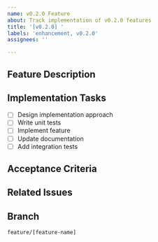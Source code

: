 ```yaml
---
name: v0.2.0 Feature
about: Track implementation of v0.2.0 features
title: '[v0.2.0] '
labels: 'enhancement, v0.2.0'
assignees: ''

---
```


## Feature Description
<!-- Brief description of the feature -->

## Implementation Tasks
- [ ] Design implementation approach
- [ ] Write unit tests
- [ ] Implement feature
- [ ] Update documentation
- [ ] Add integration tests

## Acceptance Criteria
<!-- What needs to be true for this feature to be complete? -->

## Related Issues
<!-- Link to other related issues -->

## Branch
`feature/[feature-name]`
